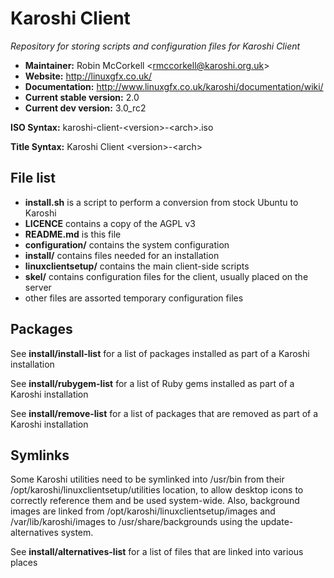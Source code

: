 # Karoshi Client

*Repository for storing scripts and configuration files for Karoshi Client*

- **Maintainer:** Robin McCorkell &lt;rmccorkell@karoshi.org.uk&gt;
- **Website:** http://linuxgfx.co.uk/
- **Documentation:** http://www.linuxgfx.co.uk/karoshi/documentation/wiki/
- **Current stable version:** 2.0
- **Current dev version:** 3.0_rc2

**ISO Syntax:** karoshi-client-&lt;version&gt;-&lt;arch&gt;.iso

**Title Syntax:** Karoshi Client &lt;version&gt;-&lt;arch&gt;

## File list

- **install.sh** is a script to perform a conversion from stock Ubuntu to Karoshi
- **LICENCE** contains a copy of the AGPL v3
- **README.md** is this file
- **configuration/** contains the system configuration
- **install/** contains files needed for an installation
- **linuxclientsetup/** contains the main client-side scripts
- **skel/** contains configuration files for the client, usually placed on the server
- other files are assorted temporary configuration files

## Packages

See **install/install-list** for a list of packages installed as part of a Karoshi installation

See **install/rubygem-list** for a list of Ruby gems installed as part of a Karoshi installation

See **install/remove-list** for a list of packages that are removed as part of a Karoshi installation

## Symlinks

Some Karoshi utilities need to be symlinked into /usr/bin from their /opt/karoshi/linuxclientsetup/utilities location,
to allow desktop icons to correctly reference them and be used system-wide. Also, background images are linked from
/opt/karoshi/linuxclientsetup/images and /var/lib/karoshi/images to /usr/share/backgrounds using the update-alternatives
system.

See **install/alternatives-list** for a list of files that are linked into various places
